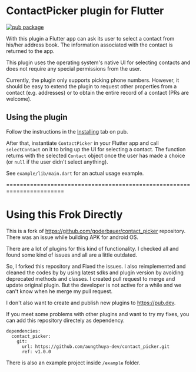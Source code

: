 # ContactPicker plugin for Flutter

[![pub package](https://img.shields.io/pub/v/contact_picker.svg)](https://pub.dartlang.org/packages/contact_picker)

With this plugin a Flutter app can ask its user to select a contact from his/her address book. The information associated with the contact is returned to the app.

This plugin uses the operating system's native UI for selecting contacts and does not require any special permissions from the user.

Currently, the plugin only supports picking phone numbers. However, it should be easy to extend the plugin to request other properties from a contact (e.g. addresses) or to obtain the entire record of a contact (PRs are welcome).

## Using the plugin

Follow the instructions in the [Installing](https://pub.dartlang.org/packages/contact_picker#pub-pkg-tab-installing) tab on pub.

After that, instantiate `ContactPicker` in your Flutter app and call `selectContact` on it to bring up the UI for selecting a contact. The function returns with the selected `Contact` object once the user has made a choice (or `null` if the user didn't select anything).

See `example/lib/main.dart` for an actual usage example.

=======================================================================

# Using this Frok Directly

This is a fork of https://github.com/goderbauer/contact_picker repository.
There was an issue while building APK for android OS.

There are a lot of plugins for this kind of functionality.
I checked all and found some kind of issues and all are a little outdated.

So, I forked this repository and Fixed the issues.
I also reimplemented and cleaned the codes by by using latest sdks and plugin version by avoiding deprecated methods and classes.
I created pull request to merge and update original plugin.
But the developer is not active for a while and we can't know when he merge my pull request.

I don't also want to create and publish new plugins to https://pub.dev.

If you meet some problems with other plugins and want to try my fixes, you can add this repository directely as dependency.

    dependencies:
      contact_picker:
        git:
          url: https://github.com/aungthuya-dev/contact_picker.git
          ref: v1.0.0
      
There is also an example project inside `/example` folder.
